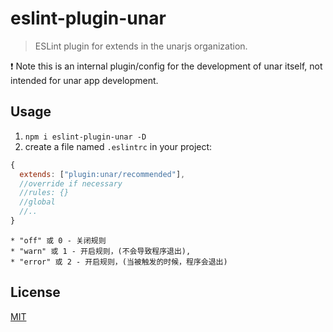 # eslint-plugin-unar

> ESLint plugin for extends in the unarjs organization.

:exclamation: Note this is an internal plugin/config for the development of unar itself, not intended for unar app development.

## Usage

1. `npm i eslint-plugin-unar -D`
2. create a file named `.eslintrc` in your project:

```js
{
  extends: ["plugin:unar/recommended"],
  //override if necessary
  //rules: {}
  //global
  //..
}
```
```
* "off" 或 0 - 关闭规则
* "warn" 或 1 - 开启规则，(不会导致程序退出),
* "error" 或 2 - 开启规则，(当被触发的时候，程序会退出)
```

## License

[MIT](http://opensource.org/licenses/MIT)